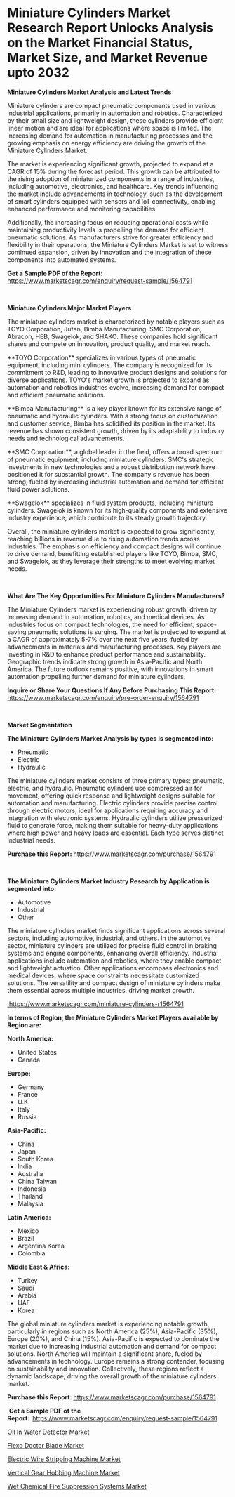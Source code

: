 <p><h1>Miniature Cylinders Market Research Report Unlocks Analysis on the Market Financial Status, Market Size, and Market Revenue upto 2032</h1></p><p><strong>Miniature Cylinders Market Analysis and Latest Trends</strong></p>
<p><p>Miniature cylinders are compact pneumatic components used in various industrial applications, primarily in automation and robotics. Characterized by their small size and lightweight design, these cylinders provide efficient linear motion and are ideal for applications where space is limited. The increasing demand for automation in manufacturing processes and the growing emphasis on energy efficiency are driving the growth of the Miniature Cylinders Market.</p><p>The market is experiencing significant growth, projected to expand at a CAGR of 15% during the forecast period. This growth can be attributed to the rising adoption of miniaturized components in a range of industries, including automotive, electronics, and healthcare. Key trends influencing the market include advancements in technology, such as the development of smart cylinders equipped with sensors and IoT connectivity, enabling enhanced performance and monitoring capabilities.</p><p>Additionally, the increasing focus on reducing operational costs while maintaining productivity levels is propelling the demand for efficient pneumatic solutions. As manufacturers strive for greater efficiency and flexibility in their operations, the Miniature Cylinders Market is set to witness continued expansion, driven by innovation and the integration of these components into automated systems.</p></p>
<p><strong>Get a Sample PDF of the Report:&nbsp;</strong> <a href="https://www.marketscagr.com/enquiry/request-sample/1564791?utm_campaign=1097&utm_medium=2&utm_source=Github&utm_content=ia&utm_term=11042025&utm_id=miniature-cylinders">https://www.marketscagr.com/enquiry/request-sample/1564791</a></p>
<p>&nbsp;</p>
<p><strong>Miniature Cylinders Major Market Players</strong></p>
<p><p>The miniature cylinders market is characterized by notable players such as TOYO Corporation, Jufan, Bimba Manufacturing, SMC Corporation, Abracon, HEB, Swagelok, and SHAKO. These companies hold significant shares and compete on innovation, product quality, and market reach.</p><p>**TOYO Corporation** specializes in various types of pneumatic equipment, including mini cylinders. The company is recognized for its commitment to R&D, leading to innovative product designs and solutions for diverse applications. TOYO's market growth is projected to expand as automation and robotics industries evolve, increasing demand for compact and efficient pneumatic solutions.</p><p>**Bimba Manufacturing** is a key player known for its extensive range of pneumatic and hydraulic cylinders. With a strong focus on customization and customer service, Bimba has solidified its position in the market. Its revenue has shown consistent growth, driven by its adaptability to industry needs and technological advancements.</p><p>**SMC Corporation**, a global leader in the field, offers a broad spectrum of pneumatic equipment, including miniature cylinders. SMC's strategic investments in new technologies and a robust distribution network have positioned it for substantial growth. The company's revenue has been strong, fueled by increasing industrial automation and demand for efficient fluid power solutions.</p><p>**Swagelok** specializes in fluid system products, including miniature cylinders. Swagelok is known for its high-quality components and extensive industry experience, which contribute to its steady growth trajectory.</p><p>Overall, the miniature cylinders market is expected to grow significantly, reaching billions in revenue due to rising automation trends across industries. The emphasis on efficiency and compact designs will continue to drive demand, benefitting established players like TOYO, Bimba, SMC, and Swagelok, as they leverage their strengths to meet evolving market needs.</p></p>
<p>&nbsp;</p>
<p><strong>What Are The Key Opportunities For Miniature Cylinders Manufacturers?</strong></p>
<p><p>The Miniature Cylinders market is experiencing robust growth, driven by increasing demand in automation, robotics, and medical devices. As industries focus on compact technologies, the need for efficient, space-saving pneumatic solutions is surging. The market is projected to expand at a CAGR of approximately 5-7% over the next five years, fueled by advancements in materials and manufacturing processes. Key players are investing in R&D to enhance product performance and sustainability. Geographic trends indicate strong growth in Asia-Pacific and North America. The future outlook remains positive, with innovations in smart automation propelling further demand for miniature cylinders.</p></p>
<p><strong>Inquire or Share Your Questions If Any Before Purchasing This Report:</strong> <a href="https://www.marketscagr.com/enquiry/pre-order-enquiry/1564791?utm_campaign=1097&utm_medium=2&utm_source=Github&utm_content=ia&utm_term=11042025&utm_id=miniature-cylinders">https://www.marketscagr.com/enquiry/pre-order-enquiry/1564791</a></p>
<p>&nbsp;</p>
<p><strong>Market Segmentation</strong></p>
<p><strong>The Miniature Cylinders Market Analysis by types is segmented into:</strong></p>
<p><ul><li>Pneumatic</li><li>Electric</li><li>Hydraulic</li></ul></p>
<p><p>The miniature cylinders market consists of three primary types: pneumatic, electric, and hydraulic. Pneumatic cylinders use compressed air for movement, offering quick response and lightweight designs suitable for automation and manufacturing. Electric cylinders provide precise control through electric motors, ideal for applications requiring accuracy and integration with electronic systems. Hydraulic cylinders utilize pressurized fluid to generate force, making them suitable for heavy-duty applications where high power and heavy loads are essential. Each type serves distinct industrial needs.</p></p>
<p><strong>Purchase this Report:&nbsp;</strong><a href="https://www.marketscagr.com/purchase/1564791?utm_campaign=1097&utm_medium=2&utm_source=Github&utm_content=ia&utm_term=11042025&utm_id=miniature-cylinders">https://www.marketscagr.com/purchase/1564791</a></p>
<p>&nbsp;</p>
<p><strong>The Miniature Cylinders Market Industry Research by Application is segmented into:</strong></p>
<p><ul><li>Automotive</li><li>Industrial</li><li>Other</li></ul></p>
<p><p>The miniature cylinders market finds significant applications across several sectors, including automotive, industrial, and others. In the automotive sector, miniature cylinders are utilized for precise fluid control in braking systems and engine components, enhancing overall efficiency. Industrial applications include automation and robotics, where they enable compact and lightweight actuation. Other applications encompass electronics and medical devices, where space constraints necessitate customized solutions. The versatility and compact design of miniature cylinders make them essential across multiple industries, driving market growth.</p></p>
<p><a href="https://www.marketscagr.com/miniature-cylinders-r1564791?utm_campaign=1097&utm_medium=2&utm_source=Github&utm_content=ia&utm_term=11042025&utm_id=miniature-cylinders">&nbsp;https://www.marketscagr.com/miniature-cylinders-r1564791</a></p>
<p><strong>In terms of Region, the Miniature Cylinders Market Players available by Region are:</strong></p>
<p>
    <p> <strong> North America: </strong>
        <ul>
            <li>United States</li>
            <li>Canada</li>
        </ul>
        </p> 
    <p> <strong> Europe: </strong>
        <ul>
            <li>Germany</li>
            <li>France</li>
            <li>U.K.</li>
            <li>Italy</li>
            <li>Russia</li>
        </ul>
        </p> 
    <p> <strong> Asia-Pacific: </strong>
        <ul>
            <li>China</li>
            <li>Japan</li>
            <li>South Korea</li>
            <li>India</li>
            <li>Australia</li>
            <li>China Taiwan</li>
            <li>Indonesia</li>
            <li>Thailand</li>
            <li>Malaysia</li>
        </ul>
        </p> 
    <p> <strong> Latin America: </strong>
        <ul>
            <li>Mexico</li>
            <li>Brazil</li>
            <li>Argentina Korea</li>
            <li>Colombia</li>
        </ul>
        </p> 
    <p> <strong> Middle East & Africa: </strong>
        <ul>
            <li>Turkey</li>
            <li>Saudi</li>
            <li>Arabia</li>
            <li>UAE</li>
            <li>Korea</li>
        </ul>
    </p>
    </p>
<p><p>The global miniature cylinders market is experiencing notable growth, particularly in regions such as North America (25%), Asia-Pacific (35%), Europe (20%), and China (15%). Asia-Pacific is expected to dominate the market due to increasing industrial automation and demand for compact solutions. North America will maintain a significant share, fueled by advancements in technology. Europe remains a strong contender, focusing on sustainability and innovation. Collectively, these regions reflect a dynamic landscape, driving the overall growth of the miniature cylinders market.</p></p>
<p><strong>Purchase this Report: </strong><a href="https://www.marketscagr.com/purchase/1564791?utm_campaign=1097&utm_medium=2&utm_source=Github&utm_content=ia&utm_term=11042025&utm_id=miniature-cylinders">https://www.marketscagr.com/purchase/1564791</a></p>
<p>&nbsp;<strong>Get a Sample PDF of the Report:&nbsp;&nbsp;</strong><a href="https://www.marketscagr.com/enquiry/request-sample/1564791?utm_campaign=1097&utm_medium=2&utm_source=Github&utm_content=ia&utm_term=11042025&utm_id=miniature-cylinders">https://www.marketscagr.com/enquiry/request-sample/1564791</a></p>
<p><strong></strong></p>
<p><p><a href="https://github.com/ziwersekos/Market-Research-Report-List-1/blob/main/oil-in-water-detector-market.md?utm_campaign=1097&utm_medium=2&utm_source=Github&utm_content=ia&utm_term=11042025&utm_id=miniature-cylinders">Oil In Water Detector Market</a></p><p><a href="https://github.com/aidelndasse/Market-Research-Report-List-1/blob/main/flexo-doctor-blade-market.md?utm_campaign=1097&utm_medium=2&utm_source=Github&utm_content=ia&utm_term=11042025&utm_id=miniature-cylinders">Flexo Doctor Blade Market</a></p><p><a href="https://github.com/amoakuolaopa/Market-Research-Report-List-1/blob/main/electric-wire-stripping-machine-market.md?utm_campaign=1097&utm_medium=2&utm_source=Github&utm_content=ia&utm_term=11042025&utm_id=miniature-cylinders">Electric Wire Stripping Machine Market</a></p><p><a href="https://github.com/ivvrgibi/Market-Research-Report-List-1/blob/main/vertical-gear-hobbing-machine-market.md?utm_campaign=1097&utm_medium=2&utm_source=Github&utm_content=ia&utm_term=11042025&utm_id=miniature-cylinders">Vertical Gear Hobbing Machine Market</a></p><p><a href="https://github.com/tszkintruca/Market-Research-Report-List-1/blob/main/wet-chemical-fire-suppression-systems-market.md?utm_campaign=1097&utm_medium=2&utm_source=Github&utm_content=ia&utm_term=11042025&utm_id=miniature-cylinders">Wet Chemical Fire Suppression Systems Market</a></p></p>